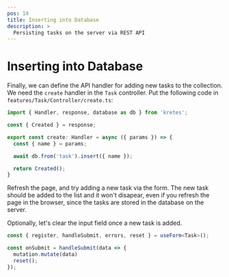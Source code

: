 ```yaml
---
pos: 14
title: Inserting into Database
description: >
  Persisting tasks on the server via REST API
---
```


# Inserting into Database

Finally, we can define the API handler for adding new tasks to the collection. We need the `create` handler in the `Task` controller. Put the following code in `features/Task/Controller/create.ts`:

```ts
import { Handler, response, database as db } from 'kretes';

const { Created } = response;

export const create: Handler = async ({ params }) => {
  const { name } = params;

  await db.from('task').insert({ name });

  return Created();
}
```

Refresh the page, and try adding a new task via the form. The new task should be added to the list and it won't disapear, even if you refresh the page in the browser, since the tasks are stored in the database on the server.

Optionally, let's clear the input field once a new task is added.

```ts
const { register, handleSubmit, errors, reset } = useForm<Task>();

const onSubmit = handleSubmit(data => {
  mutation.mutate(data)
  reset();
});
```
